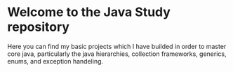 # Welcome to the Java Study repository 

Here you can find my basic projects which I have builded in order to master core java, particularly the java hierarchies, collection frameworks, generics, enums, and exception handeling.
